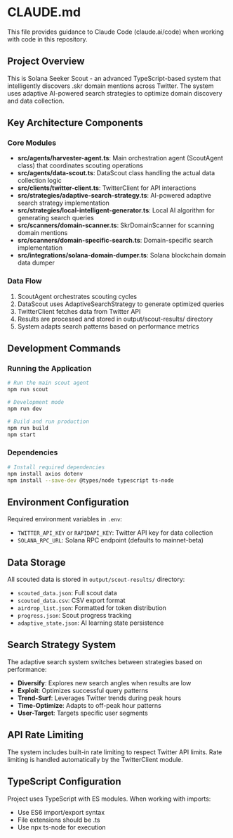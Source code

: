 # CLAUDE.md

This file provides guidance to Claude Code (claude.ai/code) when working with code in this repository.

## Project Overview

This is Solana Seeker Scout - an advanced TypeScript-based system that intelligently discovers .skr domain mentions across Twitter. The system uses adaptive AI-powered search strategies to optimize domain discovery and data collection.

## Key Architecture Components

### Core Modules
- **src/agents/harvester-agent.ts**: Main orchestration agent (ScoutAgent class) that coordinates scouting operations
- **src/agents/data-scout.ts**: DataScout class handling the actual data collection logic
- **src/clients/twitter-client.ts**: TwitterClient for API interactions
- **src/strategies/adaptive-search-strategy.ts**: AI-powered adaptive search strategy implementation
- **src/strategies/local-intelligent-generator.ts**: Local AI algorithm for generating search queries
- **src/scanners/domain-scanner.ts**: SkrDomainScanner for scanning domain mentions
- **src/scanners/domain-specific-search.ts**: Domain-specific search implementation
- **src/integrations/solana-domain-dumper.ts**: Solana blockchain domain data dumper

### Data Flow
1. ScoutAgent orchestrates scouting cycles
2. DataScout uses AdaptiveSearchStrategy to generate optimized queries
3. TwitterClient fetches data from Twitter API
4. Results are processed and stored in output/scout-results/ directory
5. System adapts search patterns based on performance metrics

## Development Commands

### Running the Application
```bash
# Run the main scout agent
npm run scout

# Development mode
npm run dev

# Build and run production
npm run build
npm start
```

### Dependencies
```bash
# Install required dependencies
npm install axios dotenv
npm install --save-dev @types/node typescript ts-node
```

## Environment Configuration

Required environment variables in `.env`:
- `TWITTER_API_KEY` or `RAPIDAPI_KEY`: Twitter API key for data collection
- `SOLANA_RPC_URL`: Solana RPC endpoint (defaults to mainnet-beta)

## Data Storage

All scouted data is stored in `output/scout-results/` directory:
- `scouted_data.json`: Full scout data
- `scouted_data.csv`: CSV export format
- `airdrop_list.json`: Formatted for token distribution
- `progress.json`: Scout progress tracking
- `adaptive_state.json`: AI learning state persistence

## Search Strategy System

The adaptive search system switches between strategies based on performance:
- **Diversify**: Explores new search angles when results are low
- **Exploit**: Optimizes successful query patterns
- **Trend-Surf**: Leverages Twitter trends during peak hours
- **Time-Optimize**: Adapts to off-peak hour patterns
- **User-Target**: Targets specific user segments

## API Rate Limiting

The system includes built-in rate limiting to respect Twitter API limits. Rate limiting is handled automatically by the TwitterClient module.

## TypeScript Configuration

Project uses TypeScript with ES modules. When working with imports:
- Use ES6 import/export syntax
- File extensions should be .ts
- Use npx ts-node for execution